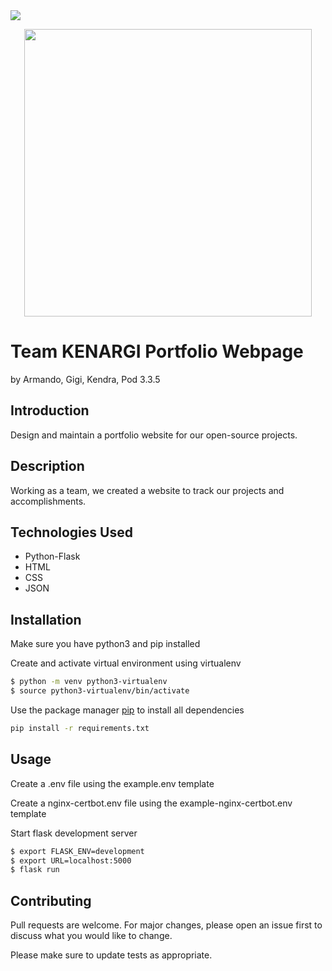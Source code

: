 <img src=https://img.shields.io/github/license/kendrajmoore/hackathon-portfolio>
<p align="center">
 <img width="460" src="https://user-images.githubusercontent.com/51943194/121562739-98dd0680-c9ce-11eb-897a-579780e50c9a.jpg">
</p>

# Team KENARGI Portfolio Webpage
by Armando, Gigi, Kendra, Pod 3.3.5

## Introduction

Design and maintain a portfolio website for our open-source projects.

## Description

Working as a team, we created a website to track our projects and accomplishments. 

## Technologies Used

- Python-Flask
- HTML
- CSS
- JSON

## Installation

Make sure you have python3 and pip installed


Create and activate virtual environment using virtualenv
```bash
$ python -m venv python3-virtualenv
$ source python3-virtualenv/bin/activate
```

Use the package manager [pip](https://pip.pypa.io/en/stable/) to install all dependencies

```bash
pip install -r requirements.txt
```

## Usage

Create a .env file using the example.env template

Create a nginx-certbot.env file using the example-nginx-certbot.env template


Start flask development server
```bash
$ export FLASK_ENV=development
$ export URL=localhost:5000 
$ flask run
```
## Contributing
Pull requests are welcome. For major changes, please open an issue first to discuss what you would like to change.

Please make sure to update tests as appropriate.
